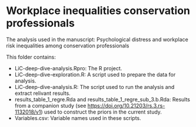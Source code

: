 # Workplace inequalities conservation professionals
 The analysis used in the manuscript: Psychological distress and workplace risk inequalities among conservation professionals

This folder contains:
- LiC-deep-dive-analysis.Rpro: The R project.
- LiC-deep-dive-exploration.R: A script used to prepare the data for analysis. 
- LiC-deep-dive-analysis.R: The script used to run the analysis and extract relivant results.
- results_table_1_regre.Rda and results_table_1_regre_sub_3.b.Rda: Results from a companion study (see https://doi.org/10.21203/rs.3.rs-1132018/v1) used to construct the priors in the current study.
- Variables.csv: Variable names used in these scripts. 
